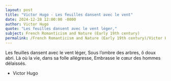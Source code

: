```yaml
---
layout: post
title: "Victor Hugo - Les feuilles dansent avec le vent"
date: 2024-12-28 12:00:00 -0000
author: Victor Hugo
quote: "Les feuilles dansent avec le vent léger,"
subject: French Romanticism and Nature (Early 19th century)
permalink: /French Romanticism and Nature (Early 19th century)/Victor Hugo/Victor Hugo - Les feuilles dansent avec le vent
---
```


Les feuilles dansent avec le vent léger,
Sous l’ombre des arbres, ô doux abri.
Là où la vie, dans sa folle allégresse,
Embrasse le cœur des hommes délaissés.

- Victor Hugo
